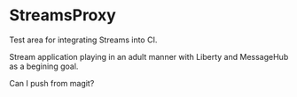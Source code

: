 # StreamsProxy

Test area for integrating Streams into CI.

Stream application playing in an adult manner with Liberty and MessageHub as a begining goal.

Can I push from magit?


